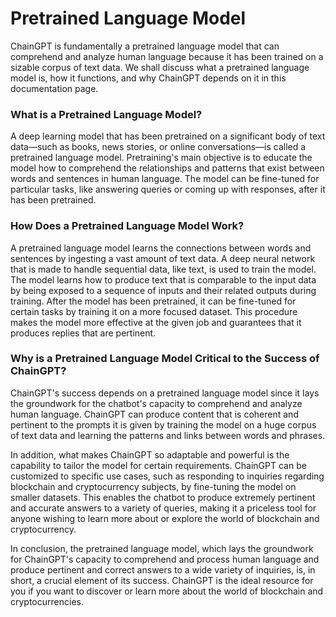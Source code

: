 # Pretrained Language Model

ChainGPT is fundamentally a pretrained language model that can comprehend and analyze human language because it has been trained on a sizable corpus of text data. We shall discuss what a pretrained language model is, how it functions, and why ChainGPT depends on it in this documentation page.



### What is a Pretrained Language Model?

A deep learning model that has been pretrained on a significant body of text data—such as books, news stories, or online conversations—is called a pretrained language model. Pretraining's main objective is to educate the model how to comprehend the relationships and patterns that exist between words and sentences in human language. The model can be fine-tuned for particular tasks, like answering queries or coming up with responses, after it has been pretrained.



### How Does a Pretrained Language Model Work?

A pretrained language model learns the connections between words and sentences by ingesting a vast amount of text data. A deep neural network that is made to handle sequential data, like text, is used to train the model. The model learns how to produce text that is comparable to the input data by being exposed to a sequence of inputs and their related outputs during training. After the model has been pretrained, it can be fine-tuned for certain tasks by training it on a more focused dataset. This procedure makes the model more effective at the given job and guarantees that it produces replies that are pertinent.



### Why is a Pretrained Language Model Critical to the Success of ChainGPT?

ChainGPT's success depends on a pretrained language model since it lays the groundwork for the chatbot's capacity to comprehend and analyze human language. ChainGPT can produce content that is coherent and pertinent to the prompts it is given by training the model on a huge corpus of text data and learning the patterns and links between words and phrases.

In addition, what makes ChainGPT so adaptable and powerful is the capability to tailor the model for certain requirements. ChainGPT can be customized to specific use cases, such as responding to inquiries regarding blockchain and cryptocurrency subjects, by fine-tuning the model on smaller datasets. This enables the chatbot to produce extremely pertinent and accurate answers to a variety of queries, making it a priceless tool for anyone wishing to learn more about or explore the world of blockchain and cryptocurrency.

In conclusion, the pretrained language model, which lays the groundwork for ChainGPT's capacity to comprehend and process human language and produce pertinent and correct answers to a wide variety of inquiries, is, in short, a crucial element of its success. ChainGPT is the ideal resource for you if you want to discover or learn more about the world of blockchain and cryptocurrencies.
